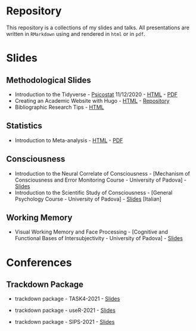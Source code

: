 # Repository

This repository is a collections of my slides and talks. All presentations are written in `RMarkdown` using and rendered in `html` or in `pdf`.

# Slides

## Methodological Slides

* Introduction to the Tidyverse - [Psicostat](https://ip146179.psy.unipd.it/psicostat/web/index.html) 11/12/2020 - [HTML](tidyverse_presentation/tidyverse_presentation.html) - [PDF](tidyverse_presentation/tidyverse_presentation.pdf)
* Creating an Academic Website with Hugo - [HTML](https://filippogambarota.github.io/hugo_tutorial/#1) - [Repository](https://github.com/filippogambarota/hugo_tutorial)
* Bibliographic Research Tips - [HTML](https://filippogambarota.github.io/bibresearch/#1)

## Statistics

* Introduction to Meta-analysis - [HTML](meta_analysis_presentation/meta_analysis_presentation.html) - [PDF](meta_analysis_presentation/meta_analysis_presentation.pdf)

## Consciousness

* Introduction to the Neural Correlate of Consciousness - [Mechanism of Consciousness and Error Monitoring Course - University of Padova] - [Slides](https://docs.google.com/presentation/d/1hRqtLqWsM4qi7SeMOmPYG1HsRrcnDrTzhluVk-neSB8/edit?usp=sharing)
* Introduction to the Scientific Study of Consciousness - [General Psychology Course - University of Padova] - [Slides](https://docs.google.com/presentation/d/1PdIhW8IfYUBBRST6MeLIUuLYAIC804Wt8sSdJKn2ZIg/edit?usp=sharing) [Italian]

## Working Memory

* Visual Working Memory and Face Processing - [Cognitive and Functional Bases of Intersubjectivity - University of Padova] - [Slides](https://docs.google.com/presentation/d/1qVY2WTcfNNQgXm92dcw1jd8wPkSU4N267HcSWYNEVB0/edit#slide=id.gc96481fd19_0_343)

# Conferences

## Trackdown Package

* trackdown package - TASK4-2021 - [Slides](trackdown_presentation/trackdown_presentation.html)

* trackdown package - useR-2021 - [Slides](trackdown_useR/trackdown_user.html)

* trackdown package - SIPS-2021 - [Slides](trackdown_sips/trackdown_sips.html)